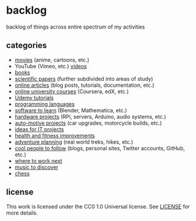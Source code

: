 # backlog

backlog of things across entire spectrum of my activities

## categories

- [movies](./categories/movies.md) (anime, cartoons, etc.)
- YouTube (Vimeo, etc.) [videos](./categories/videos.md)
- [books](./categories/books.md)
- [scientific papers](./categories/scientific-papers.md) (further subdivided into areas of study)
- [online articles](./categories/online-articles.md) (blog posts, tutorials, documentation, etc.)
- [online university courses](./categories/online-university-courses.md) (Coursera, edX, etc.)
- [Udemy tutorials](./categories/udemy-tutorials.md)
- [programming languages](./categories/programming-languages.md)
- [software to learn](./categories/software-to-learn.md) (Blender, Mathematica, etc.)
- [hardware projects](./categories/hardware-projects.md) (RPi, servers, Arduino, audio systems, etc.)
- [auto-motive projects](./categories/auto-motive-projects.md) (car upgrades, motorcycle builds, etc.)
- [ideas for IT projects](./categories/ideas-for-it-projects.md)
- [health and fitness improvements](./categories/health-and-fitness-improvements.md)
- [adventure planning](./categories/adventure-planning.md) (real world treks, hikes, etc.)
- [cool people to follow](./categories/cool-people-to-follow.md) (blogs, personal sites, Twitter accounts, GitHub, etc.)
- [where to work next](./categories/where-to-work-next.md)
- [music to discover](./categories/music-to-discover.md)
- [chess](./categories/chess.md)

## license

This work is licensed under the CC0 1.0 Universal license. See [LICENSE](./LICENSE) for more details.
